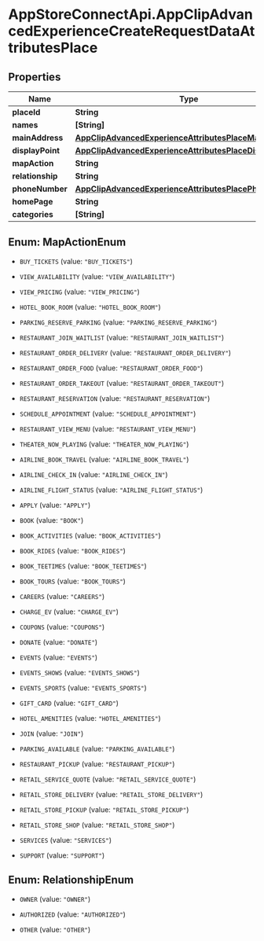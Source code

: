 # AppStoreConnectApi.AppClipAdvancedExperienceCreateRequestDataAttributesPlace

## Properties

Name | Type | Description | Notes
------------ | ------------- | ------------- | -------------
**placeId** | **String** |  | [optional] 
**names** | **[String]** |  | [optional] 
**mainAddress** | [**AppClipAdvancedExperienceAttributesPlaceMainAddress**](AppClipAdvancedExperienceAttributesPlaceMainAddress.md) |  | [optional] 
**displayPoint** | [**AppClipAdvancedExperienceAttributesPlaceDisplayPoint**](AppClipAdvancedExperienceAttributesPlaceDisplayPoint.md) |  | [optional] 
**mapAction** | **String** |  | [optional] 
**relationship** | **String** |  | [optional] 
**phoneNumber** | [**AppClipAdvancedExperienceAttributesPlacePhoneNumber**](AppClipAdvancedExperienceAttributesPlacePhoneNumber.md) |  | [optional] 
**homePage** | **String** |  | [optional] 
**categories** | **[String]** |  | [optional] 



## Enum: MapActionEnum


* `BUY_TICKETS` (value: `"BUY_TICKETS"`)

* `VIEW_AVAILABILITY` (value: `"VIEW_AVAILABILITY"`)

* `VIEW_PRICING` (value: `"VIEW_PRICING"`)

* `HOTEL_BOOK_ROOM` (value: `"HOTEL_BOOK_ROOM"`)

* `PARKING_RESERVE_PARKING` (value: `"PARKING_RESERVE_PARKING"`)

* `RESTAURANT_JOIN_WAITLIST` (value: `"RESTAURANT_JOIN_WAITLIST"`)

* `RESTAURANT_ORDER_DELIVERY` (value: `"RESTAURANT_ORDER_DELIVERY"`)

* `RESTAURANT_ORDER_FOOD` (value: `"RESTAURANT_ORDER_FOOD"`)

* `RESTAURANT_ORDER_TAKEOUT` (value: `"RESTAURANT_ORDER_TAKEOUT"`)

* `RESTAURANT_RESERVATION` (value: `"RESTAURANT_RESERVATION"`)

* `SCHEDULE_APPOINTMENT` (value: `"SCHEDULE_APPOINTMENT"`)

* `RESTAURANT_VIEW_MENU` (value: `"RESTAURANT_VIEW_MENU"`)

* `THEATER_NOW_PLAYING` (value: `"THEATER_NOW_PLAYING"`)

* `AIRLINE_BOOK_TRAVEL` (value: `"AIRLINE_BOOK_TRAVEL"`)

* `AIRLINE_CHECK_IN` (value: `"AIRLINE_CHECK_IN"`)

* `AIRLINE_FLIGHT_STATUS` (value: `"AIRLINE_FLIGHT_STATUS"`)

* `APPLY` (value: `"APPLY"`)

* `BOOK` (value: `"BOOK"`)

* `BOOK_ACTIVITIES` (value: `"BOOK_ACTIVITIES"`)

* `BOOK_RIDES` (value: `"BOOK_RIDES"`)

* `BOOK_TEETIMES` (value: `"BOOK_TEETIMES"`)

* `BOOK_TOURS` (value: `"BOOK_TOURS"`)

* `CAREERS` (value: `"CAREERS"`)

* `CHARGE_EV` (value: `"CHARGE_EV"`)

* `COUPONS` (value: `"COUPONS"`)

* `DONATE` (value: `"DONATE"`)

* `EVENTS` (value: `"EVENTS"`)

* `EVENTS_SHOWS` (value: `"EVENTS_SHOWS"`)

* `EVENTS_SPORTS` (value: `"EVENTS_SPORTS"`)

* `GIFT_CARD` (value: `"GIFT_CARD"`)

* `HOTEL_AMENITIES` (value: `"HOTEL_AMENITIES"`)

* `JOIN` (value: `"JOIN"`)

* `PARKING_AVAILABLE` (value: `"PARKING_AVAILABLE"`)

* `RESTAURANT_PICKUP` (value: `"RESTAURANT_PICKUP"`)

* `RETAIL_SERVICE_QUOTE` (value: `"RETAIL_SERVICE_QUOTE"`)

* `RETAIL_STORE_DELIVERY` (value: `"RETAIL_STORE_DELIVERY"`)

* `RETAIL_STORE_PICKUP` (value: `"RETAIL_STORE_PICKUP"`)

* `RETAIL_STORE_SHOP` (value: `"RETAIL_STORE_SHOP"`)

* `SERVICES` (value: `"SERVICES"`)

* `SUPPORT` (value: `"SUPPORT"`)





## Enum: RelationshipEnum


* `OWNER` (value: `"OWNER"`)

* `AUTHORIZED` (value: `"AUTHORIZED"`)

* `OTHER` (value: `"OTHER"`)




